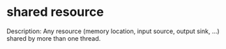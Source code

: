 # shared resource

Description: Any resource (memory location, input source, output sink, ...) shared by more than one thread.